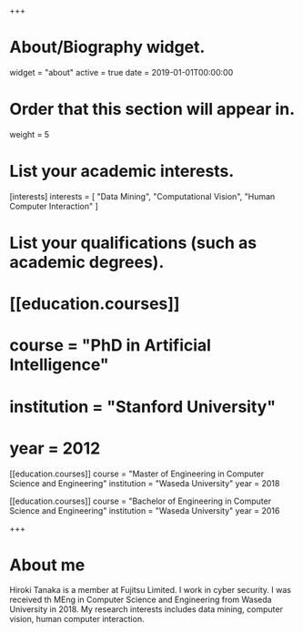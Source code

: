 +++
# About/Biography widget.
widget = "about"
active = true
date = 2019-01-01T00:00:00

# Order that this section will appear in.
weight = 5

# List your academic interests.
[interests]
  interests = [
    "Data Mining",
    "Computational Vision",
    "Human Computer Interaction"
  ]

# List your qualifications (such as academic degrees).
# [[education.courses]]
#  course = "PhD in Artificial Intelligence"
#  institution = "Stanford University"
#  year = 2012

[[education.courses]]
  course = "Master of Engineering in Computer Science and Engineering"
  institution = "Waseda University"
  year = 2018

[[education.courses]]
  course = "Bachelor of Engineering in Computer Science and Engineering"
  institution = "Waseda University"
  year = 2016
 
+++

# About me

Hiroki Tanaka is a member at Fujitsu Limited. I work in cyber security. I was received th MEng in Computer Science and Engineering from Waseda University in 2018. My research interests includes data mining, computer vision, human computer interaction.
